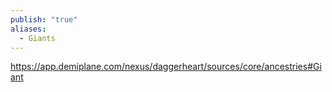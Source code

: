```yaml
---
publish: "true"
aliases:
  - Giants
---
```

https://app.demiplane.com/nexus/daggerheart/sources/core/ancestries#Giant